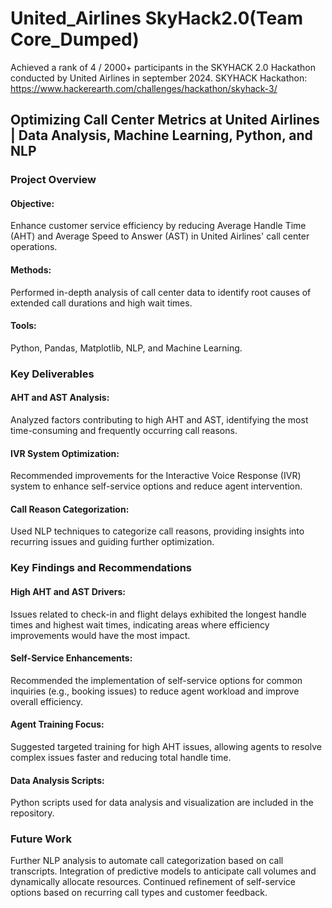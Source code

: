 # United_Airlines SkyHack2.0(Team Core_Dumped)

Achieved a rank of 4 / 2000+ participants in the SKYHACK 2.0 Hackathon conducted by United Airlines in september 2024.
SKYHACK Hackathon: https://www.hackerearth.com/challenges/hackathon/skyhack-3/

## Optimizing Call Center Metrics at United Airlines | Data Analysis, Machine Learning, Python, and NLP


### Project Overview

#### Objective: 
Enhance customer service efficiency by reducing Average Handle Time (AHT) and Average Speed to Answer (AST) in United Airlines' call center operations.
####  Methods: 
Performed in-depth analysis of call center data to identify root causes of extended call durations and high wait times.
#### Tools: 
Python, Pandas, Matplotlib, NLP, and Machine Learning.

### Key Deliverables

#### AHT and AST Analysis: 
Analyzed factors contributing to high AHT and AST, identifying the most time-consuming and frequently occurring call reasons.
#### IVR System Optimization: 
Recommended improvements for the Interactive Voice Response (IVR) system to enhance self-service options and reduce agent intervention.
#### Call Reason Categorization: 
Used NLP techniques to categorize call reasons, providing insights into recurring issues and guiding further optimization.


### Key Findings and Recommendations

#### High AHT and AST Drivers: 
Issues related to check-in and flight delays exhibited the longest handle times and highest wait times, indicating areas where efficiency improvements would have the most impact.
#### Self-Service Enhancements:
Recommended the implementation of self-service options for common inquiries (e.g., booking issues) to reduce agent workload and improve overall efficiency.
#### Agent Training Focus: 
Suggested targeted training for high AHT issues, allowing agents to resolve complex issues faster and reducing total handle time.

#### Data Analysis Scripts: 
Python scripts used for data analysis and visualization are included in the repository.

### Future Work

Further NLP analysis to automate call categorization based on call transcripts.
Integration of predictive models to anticipate call volumes and dynamically allocate resources.
Continued refinement of self-service options based on recurring call types and customer feedback.
